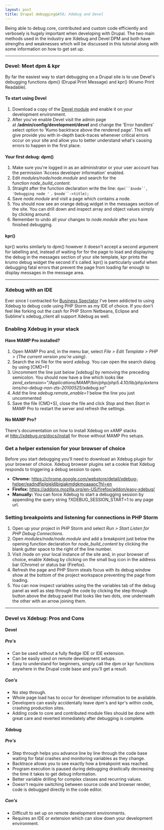 ```yaml
---
layout: post
title: Drupal debugging&#58; Xdebug and Devel
---
```


Being able to debug core, contributed and custom code efficiently and verbosely is hugely important when developing with Drupal. The two main methods used in the industry are Xdebug and Devel DPM and both have strengths and weaknesses which will be discussed in this tutorial along with some information on how to get set up.

--- 

### Devel: Meet dpm & kpr

By far the easiest way to start debugging on a Drupal site is to use Devel's debugging functions dpm() (Drupal Print Message) and kpr() (Krumo Print Readable).

#### To start using Devel

1. Download a copy of the [Devel module](https://drupal.org/project/devel) and enable it on your development environment.
2. After you've enable Devel visit the admin page at **/admin/config/development/devel** and change the 'Error handlers' select option to 'Kumo backtrace above the rendered page'. This will give provide you with in-depth back-traces whenever critical errors occur on your site and allow you to better understand what's causing errors to happen in the first place.

#### Your first debug: dpm()

1. Make sure you're logged in as an administrator or your user account has the permission 'Access developer information' enabled.
1. Edit *modules/node/node.module* and search for the function *node_build_content*.
1. Straight after the function declaration write the line: `dpm(``$node``,` `'Debugging node '` `.` `$node``->title);`
1. Save *node.module* and visit a page which contains a node.
1. You should now see an orange debug widget in the messages section of the site. You can drill down and inspect array and object values simply by clicking around.
1. Remember to undo all your changes to *node.module* after you have finished debugging.

#### kpr()

kpr() works similarly to dpm() however it doesn't accept a second argument for labelling and, instead of waiting for for the page to load and displaying the debug in the messages section of your site template, kpr prints the krumo debug widget the second it's called. kpr() is particularly useful when debugging fatal errors that prevent the page from loading far enough to display messages in the message area.

--- 

### Xdebug with an IDE

Ever since I contracted for [Business Spectator](http://www.businessspectator.com.au/) I've been addicted to using Xdebug to debug code using PHP Storm as my IDE of choice. If you don't feel like forking out the cash for PHP Storm Netbeans, Eclipse and Sublime's xdebug_client all support Xdebug as well.


### Enabling Xdebug in your stack

#### Have MAMP Pro installed?

1. Open MAMP Pro and, in the menu bar, select *File > Edit Template > PHP > {The current version you're using}*.
1. Search the ini file for the word *xdebug*. You can open the search dialog by using [CMD+F]
1. Uncomment the line just below *[xdebug]* by removing the preceding semicolon. You should now have a line which looks like\
    *zend_extension="/Applications/MAMP/bin/php/php5.4.10/lib/php/extensions/no-debug-non-zts-20100525/xdebug.so"*
1. Add the line *xdebug.remote_enable=1* below the line you just uncommented
1. Save the file (CMD+S), close the file and click *Stop* and then *Start* in MAMP Pro to restart the server and refresh the settings.


#### No MAMP Pro?

There's documentation on how to install Xdebug on xAMP stacks at <http://xdebug.org/docs/install> for those without MAMP Pro setups.

### Get a helper extension for your browser of choice

Before you start debugging you'll need to download an Xdebug plugin for your browser of choice. Xdebug browser plugins set a cookie that Xdebug responds to triggering a debug session to open.

-   **Chrome:** <https://chrome.google.com/webstore/detail/xdebug-helper/eadndfjplgieldjbigjakmdgkmoaaaoc?hl=en>
-   **Firefox:** <https://addons.mozilla.org/en-US/firefox/addon/easy-xdebug/>
-   **Manually:** You can force Xdebug to start a debugging session by appending the query string ?XDEBUG_SESSION_START=1 to any page url.

### Setting breakpoints and listening for connections in PHP Storm

1. Open up your project in PHP Storm and select *Run > Start Listen for PHP Debug Connections*.
1. Open *modules/node/node.module* and add a breakpoint just below the opening function declaration for *node_build_content* by clicking the blank gutter space to the right of the line number.
1. Visit /node on your local instance of the site and, in your browser of choice, enable Xdebug by clicking on the small bug icon in the address bar (Chrome) or status bar (Firefox).
1. Refresh the page and PHP Storm steals focus with its debug window show at the bottom of the project workspace preventing the page from loading.
1. You can now inspect variables using the the variables tab of the debug panel as well as step through the code by clicking the step through button above the debug panel that looks like two dots, one underneath the other with an arrow joining them.

--- 

### Devel vs Xdebug: Pros and Cons 

#### Devel

##### Pro's

-  Can be used without a fully fledge IDE or IDE extension.
-  Can be easily used on remote development setups.
-  Easy to understand for beginners, simply call the dpm or kpr functions anywhere in the Drupal code base and you'll get a result.

##### Con's

-  No step through.
-  Whole page load has to occur for developer information to be available.
-  Developers can easily accidentally leave dpm's and kpr's within code, crashing production sites.
-  Adding code to core and contributed module files should be done with great care and reverted immediately after debugging is complete.


#### Xdebug

##### Pro's

-  Step through helps you advance line by line through the code base waiting for fatal crashes and monitoring variables as they change.
-  Backtrace allows you to see exactly how a breakpoint was reached.
-  Program execution is paused during debugging drastically decreasing the time it takes to get debug information.
-  Better variable drilling for complex classes and recurring values.
-  Doesn't require switching between source code and browser render, code is debugged directly in the code editor.

##### Con's

-  Difficult to set up on remote development environments.
-  Requires an IDE or extension which can slow down your development environment.